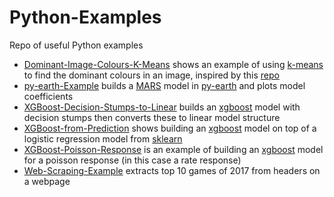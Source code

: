 # Python-Examples

Repo of useful Python examples

- [Dominant-Image-Colours-K-Means](https://github.com/richardangell/Python-Examples/blob/master/Dominant-Image-Colours-K-Means.ipynb) shows an example of using [k-means](https://en.wikipedia.org/wiki/K-means_clustering) to find the dominant colours in an image, inspired by this [repo](https://github.com/ZeevG/python-dominant-image-colour)
- [py-earth-Example](https://github.com/richardangell/Python-Examples/blob/master/py-earth-Example.ipynb) builds a [MARS](https://en.wikipedia.org/wiki/Multivariate_adaptive_regression_splines) model in [py-earth](https://github.com/scikit-learn-contrib/py-earth) and plots model coefficients
- [XGBoost-Decision-Stumps-to-Linear](https://github.com/richardangell/Python-Examples/blob/master/XGBoost-Decision-Stumps-to-Linear.ipynb) builds an [xgboost](https://github.com/dmlc/xgboost) model with decision stumps then converts these to linear model structure
- [XGBoost-from-Prediction](https://github.com/richardangell/Python-Examples/blob/master/XGBoost-from-Prediction.ipynb) shows building an [xgboost](https://github.com/dmlc/xgboost) model on top of a logistic regression model from [sklearn](http://scikit-learn.org/stable/modules/generated/sklearn.linear_model.LogisticRegression.html#sklearn.linear_model.LogisticRegression.predict_log_proba)
- [XGBoost-Poisson-Response](https://github.com/richardangell/Python-Examples/blob/master/XGBoost-Poisson-Response.ipynb) is an example of building an [xgboost](https://github.com/dmlc/xgboost) model for a poisson response (in this case a rate response)
- [Web-Scraping-Example](https://github.com/richardangell/Python-Examples/blob/master/Web-Scraping-Example.ipynb) extracts top 10 games of 2017 from headers on a webpage
